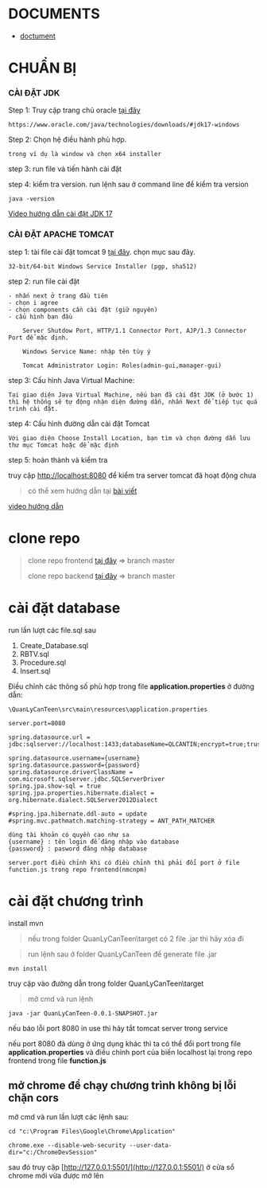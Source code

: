 # DOCUMENTS
- [doctument](https://drive.google.com/drive/u/0/folders/12KTQyu9NfOW5YnRo4qgC-4i08HdTtEDU)

# CHUẨN BỊ

### CÀI ĐẶT JDK
Step 1: Truy cập trang chủ oracle
[tại đây](https://www.oracle.com/java/technologies/downloads/#jdk17-windows)

    https://www.oracle.com/java/technologies/downloads/#jdk17-windows

Step 2: Chọn hệ điều hành phù hợp. 

    trong ví dụ là window và chọn x64 installer

step 3: run file và tiến hành cài đặt

step 4: kiểm tra version. run lệnh sau ở command line để kiểm tra version 

    java -version

[Video hướng dẫn cài đặt JDK 17](https://www.youtube.com/watch?v=fFbdHAD4ekg)

### CÀI ĐẶT APACHE TOMCAT

step 1: tài file cài đặt tomcat 9 [tại đây](https://tomcat.apache.org/download-90.cgi). chọn mục sau đây.

    32-bit/64-bit Windows Service Installer (pgp, sha512)

step 2: run file cài đặt

    - nhấn next ở trang đầu tiên
    - chọn i agree
    - chọn components cần cài đặt (giữ nguyên)
    - cấu hình ban đầu

        Server Shutdow Port, HTTP/1.1 Connector Port, AJP/1.3 Connector Port để mặc định.

        Windows Service Name: nhập tên tùy ý

        Tomcat Administrator Login: Roles(admin-gui,manager-gui)



 step 3: Cấu hình Java Virtual Machine:

    Tại giao diện Java Virtual Machine, nếu bạn đã cài đặt JDK (ở bước 1) thì hệ thống sẽ tự động nhận diện đường dẫn, nhấn Next để tiếp tục quá trình cài đặt.

step 4: Cấu hình đường dẫn cài đặt Tomcat

    Với giao diện Choose Install Location, bạn tìm và chọn đường dẫn lưu thư mục Tomcat hoặc để mặc định

step 5: hoàn thành và kiểm tra

truy cập [http://localhost:8080](http://localhost:8080) để kiểm tra server tomcat đã hoạt động chưa


 > có thể xem hướng dẫn tại [bài viết](https://hiepsharing.com/>cai-dat-tomcat-9-tren-windows/)

[video hướng dẫn](https://www.youtube.com/watch?v=hz-Pb1MgRBU)


# clone repo

> clone repo frontend [tại đây](https://github.com/Tthanhwork94/nmcnpm)  => branch master
>
> clone repo backend [tại đây](https://github.com/Tthanhwork94/quanlyCanTeen) => branch master
>

# cài đặt database


run lần lượt các file.sql sau

1. Create_Database.sql
2. RBTV.sql
3. Procedure.sql
4. Insert.sql

Điều chỉnh các thông số phù hợp trong file
**application.properties** ở đường dẫn:

    \QuanLyCanTeen\src\main\resources\application.properties

```
server.port=8080

spring.datasource.url = jdbc:sqlserver://localhost:1433;databaseName=QLCANTIN;encrypt=true;trustServerCertificate=true;

spring.datasource.username={username}
spring.datasource.password={password}
spring.datasource.driverClassName = com.microsoft.sqlserver.jdbc.SQLServerDriver
spring.jpa.show-sql = true
spring.jpa.properties.hibernate.dialect = org.hibernate.dialect.SQLServer2012Dialect

#spring.jpa.hibernate.ddl-auto = update
#spring.mvc.pathmatch.matching-strategy = ANT_PATH_MATCHER
```

    dùng tài khoản có quyền cao như sa 
    {username} : tên login để đăng nhập vào database
    {password} : pasword đăng nhập database

    server.port điều chỉnh khi có điều chỉnh thì phải đổi port ở file function.js trong repo frontend(nmcnpm)
 
# cài đặt chương trình

install mvn

> nếu trong folder QuanLyCanTeen\target có 2 file .jar thì hãy xóa đi

> run lệnh sau ở folder QuanLyCanTeen để generate file .jar 

    mvn install

truy cập vào đường dẫn trong folder QuanLyCanTeen\target

> mở cmd và run lệnh

    java -jar QuanLyCanTeen-0.0.1-SNAPSHOT.jar

nếu báo lỗi port 8080 in use thì hãy tắt tomcat server trong service

nếu port 8080 đã dùng ở ứng dụng khác thì ta có thể đổi port trong file **application.properties** và điều chỉnh port của biến localhost lại trong repo frontend trong file **function.js**


## mở chrome để chạy chương trình không bị lỗi chặn cors

mở cmd và run lần lượt các lệnh sau:

    cd "c:\Program Files\Google\Chrome\Application"

    chrome.exe --disable-web-security --user-data-dir="c:/ChromeDevSession"

sau đó truy cập [http://127.0.0.1:5501/](http://127.0.0.1:5501/) ở cửa sổ chrome mới vừa được mở lên